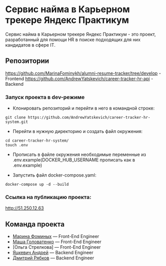 # Сервис найма в Карьерном трекере Яндекс Практикум

Сервис найма в Карьерном трекере Яндекс Практикум - это проект, разработанный для помощи HR в поиске подходящих для них кандидатов в сфере IT.

## Репозитории

https://github.com/MarinaFominykh/alumni-resume-tracker/tree/develop - Frontend
https://github.com/AndrewYatskevich/career-tracker-hr-api - Backend

### Запуск проекта в dev-режиме

- Клонировать репозиторий и перейти в него в командной строке:

```
git clone https://github.com/AndrewYatskevich/career-tracker-hr-system.git
```

- Перейти в нужную директорию и создать файл окружения:

```
cd career-tracker-hr-system/
touch .env
```

- Прописать в файле окружения необходимые переменные из .env.example(DOCKER_HUB_USERNAME прописать как в .env.example)

- Запустить файл docker-compose.yaml:

```
docker-compose up -d --build
```

### Ссылка на публикацию проекта:

http://51.250.12.63

## Команда проекта

- [Марина Фоминых](https://github.com/MarinaFominykh) — Front-End Engineer
- [Маша Головатенко](https://github.com/m-golovatenko) — Front-End Engineer
- [Ольга Стрелкова] — Front-End Engineer
- [Яцкевич Андрей](https://github.com/AndrewYatskevich) — Backend Engineer
- [Дмитрий Рябков](https://github.com/dmitrii-r) — Backend Engineer
